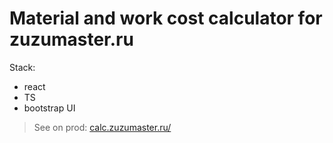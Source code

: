 # Material and work cost calculator for zuzumaster.ru

Stack:

- react
- TS
- bootstrap UI

> See on prod: [calc.zuzumaster.ru/](https://calc.zuzumaster.ru/)
